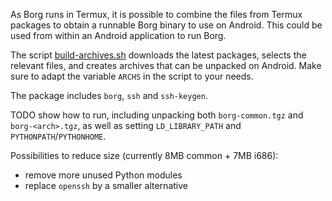 As Borg runs in Termux, it is possible to combine the files from Termux packages
to obtain a runnable Borg binary to use on Android. This could be used from within
an Android application to run Borg.

The script [build-archives.sh](build-archives.sh) downloads the latest packages,
selects the relevant files, and creates archives that can be unpacked on Android.
Make sure to adapt the variable `ARCHS` in the script to your needs.

The package includes `borg`, `ssh` and `ssh-keygen`.

TODO show how to run, including unpacking both `borg-common.tgz` and `borg-<arch>.tgz`,
as well as setting `LD_LIBRARY_PATH` and `PYTHONPATH`/`PYTHONHOME`.

Possibilities to reduce size (currently 8MB common + 7MB i686):
- remove more unused Python modules
- replace `openssh` by a smaller alternative

